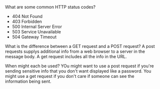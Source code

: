 What are some common HTTP status codes?
* 404 Not Found
* 403 Forbidden
* 500 Internal Server Error
* 503 Service Unavailable
* 504 Gateway Timeout

What is the difference between a GET request and a POST request?
  A post requests supplys additional info from a web browser to a server in the message body.  A get request includes all the info in the URL.

When might each be used?
  YOu might want to use a post request if you're sending sensitive info that you don't want displayed like a password.  You might use a get request if you don't care if someone can see the information being sent.